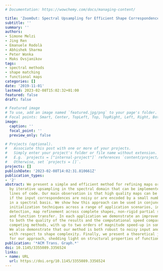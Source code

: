 ```yaml
---
# Documentation: https://wowchemy.com/docs/managing-content/

title: 'ZoomOut: Spectral Upsampling for Efficient Shape Correspondence'
subtitle: ''
summary: ''
authors:
- Simone Melzi
- Jing Ren
- Emanuele Rodolà
- Abhishek Sharma
- Peter Wonka
- Maks Ovsjanikov
tags:
- spectral methods
- shape matching
- functional maps
categories: []
date: '2019-11-01'
lastmod: 2023-02-08T15:02:32+01:00
featured: false
draft: false

# Featured image
# To use, add an image named `featured.jpg/png` to your page's folder.
# Focal points: Smart, Center, TopLeft, Top, TopRight, Left, Right, BottomLeft, Bottom, BottomRight.
image:
  caption: ''
  focal_point: ''
  preview_only: false

# Projects (optional).
#   Associate this post with one or more of your projects.
#   Simply enter your project's folder or file name without extension.
#   E.g. `projects = ["internal-project"]` references `content/project/deep-learning/index.md`.
#   Otherwise, set `projects = []`.
projects: []
publishDate: '2023-02-08T14:02:31.810661Z'
publication_types:
- '2'
abstract: We present a simple and efficient method for refining maps or correspondences
  by iterative upsampling in the spectral domain that can be implemented in a few
  lines of code. Our main observation is that high quality maps can be obtained even
  if the input correspondences are noisy or are encoded by a small number of coefficients
  in a spectral basis. We show how this approach can be used in conjunction with existing
  initialization techniques across a range of application scenarios, including symmetry
  detection, map refinement across complete shapes, non-rigid partial shape matching
  and function transfer. In each application we demonstrate an improvement with respect
  to both the quality of the results and the computational speed compared to the best
  competing methods, with up to two orders of magnitude speed-up in some applications.
  We also demonstrate that our method is both robust to noisy input and is scalable
  with respect to shape complexity. Finally, we present a theoretical justification
  for our approach, shedding light on structural properties of functional maps.
publication: '*ACM Trans. Graph.*'
doi: 10.1145/3355089.3356524
links:
- name: URL
  url: https://doi.org/10.1145/3355089.3356524
---
```

